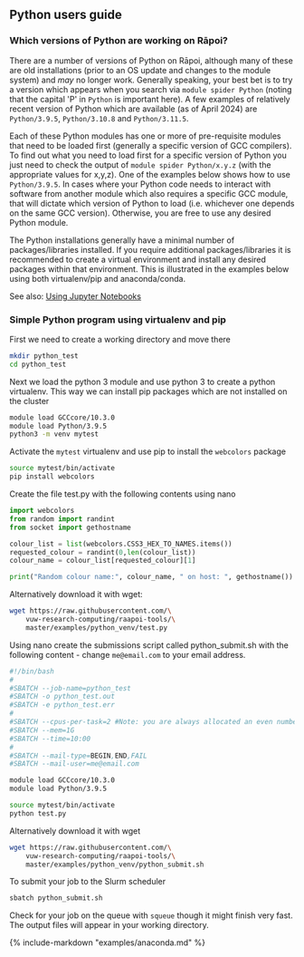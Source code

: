 ## Python users guide

### Which versions of Python are working on Rāpoi?

There are a number of versions of Python on Rāpoi, although many of these are old installations (prior to an OS update and changes to the module system) and *may* no longer work.
Generally speaking, your best bet is to try a version which appears when you search via `module spider Python` (noting that the capital 'P' in `Python` is important here).
A few examples of relatively recent version of Python which are available (as of April 2024) are `Python/3.9.5`, `Python/3.10.8` and `Python/3.11.5`.

Each of these Python modules has one or more of pre-requisite modules that need to be loaded first (generally a specific version of GCC compilers).
To find out what you need to load first for a specific version of Python you just need to check the output of `module spider Python/x.y.z` (with the appropriate values for x,y,z).
One of the examples below shows how to use `Python/3.9.5`.
In cases where your Python code needs to interact with software from another module which also requires a specific GCC module, that will dictate which version of Python to load (i.e. whichever one depends on the same GCC version).
Otherwise, you are free to use any desired Python module. 

The Python installations generally have a minimal number of packages/libraries installed.
If you require additional packages/libraries it is recommended to create a virtual environment and install any desired packages within that environment.
This is illustrated in the examples below using both virtualenv/pip and anaconda/conda. 

See also: [Using Jupyter Notebooks](../notebooks.md)

### Simple Python program using virtualenv and pip

First we need to create a working directory and move there
```bash
mkdir python_test
cd python_test
```
Next we load the python 3 module and use python 3 to create a python virtualenv.  This way we can install pip packages which are not installed on the cluster
```bash
module load GCCcore/10.3.0
module load Python/3.9.5
python3 -m venv mytest
```

Activate the `mytest` virtualenv and use pip to install the `webcolors` package
```bash
source mytest/bin/activate
pip install webcolors
```

Create the file test.py with the following contents using nano
```python
import webcolors
from random import randint
from socket import gethostname

colour_list = list(webcolors.CSS3_HEX_TO_NAMES.items())
requested_colour = randint(0,len(colour_list))
colour_name = colour_list[requested_colour][1]

print("Random colour name:", colour_name, " on host: ", gethostname())
```

Alternatively download it with wget:
```bash
wget https://raw.githubusercontent.com/\
    vuw-research-computing/raapoi-tools/\
    master/examples/python_venv/test.py
```

Using nano create the submissions script called python_submit.sh with the following content - change `me@email.com` to your email address.
```bash
#!/bin/bash
#
#SBATCH --job-name=python_test
#SBATCH -o python_test.out
#SBATCH -e python_test.err
#
#SBATCH --cpus-per-task=2 #Note: you are always allocated an even number of cpus
#SBATCH --mem=1G
#SBATCH --time=10:00
#
#SBATCH --mail-type=BEGIN,END,FAIL
#SBATCH --mail-user=me@email.com

module load GCCcore/10.3.0
module load Python/3.9.5

source mytest/bin/activate
python test.py
```

Alternatively download it with wget
```bash
wget https://raw.githubusercontent.com/\
    vuw-research-computing/raapoi-tools/\
    master/examples/python_venv/python_submit.sh
```

To submit your job to the Slurm scheduler
```bash
sbatch python_submit.sh
```

Check for your job on the queue with `squeue` though it might finish very fast.  The output files will appear in your working directory.






{%
include-markdown "examples/anaconda.md"
%}




